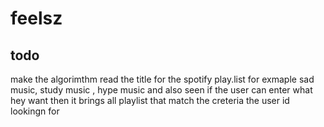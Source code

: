 # feelsz
## todo 
make the algorimthm read the title for the spotify play.list for exmaple sad music, study music , hype music and also seen if the user can enter what hey want then it brings all playlist that match the creteria the user id lookingn for